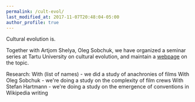 ```yaml
---
permalink: /cult-evol/
last_modified_at: 2017-11-07T20:48:04-05:00
author_profile: true
---
```


Cultural evolution is.






Together with Artjom Shelya, Oleg Sobchuk, we have organized a seminar series at Tartu University on cultural evolution, and maintain a [webpage](https://evocultures.wordpress.com/) on the topic.

Research:
With (list of names) - we did a study of anachronies of films
With Oleg Sobchuk - we're doing a study on the complexity of film crews
With Stefan Hartmann - we're doing a study on the emergence of conventions in Wikipedia writing
